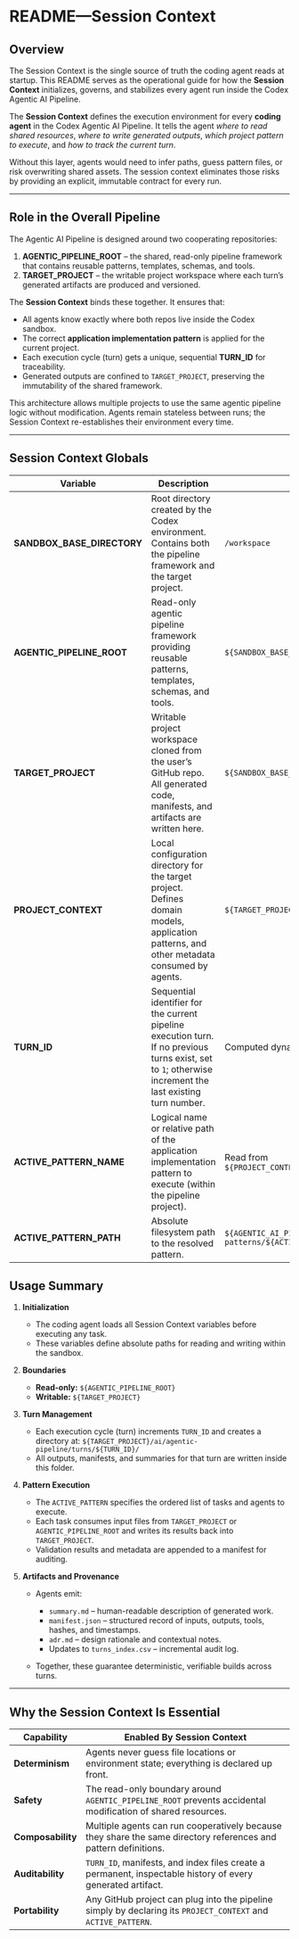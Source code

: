 # README—Session Context

## Overview
The Session Context is the single source of truth the coding agent reads at startup.
This README serves as the operational guide for how the **Session Context** initializes, governs, and stabilizes every agent run inside the Codex Agentic AI Pipeline.

The **Session Context** defines the execution environment for every **coding agent** in the Codex Agentic AI Pipeline.
It tells the agent *where to read shared resources*, *where to write generated outputs*, *which project pattern to execute*, and *how to track the current turn*.

Without this layer, agents would need to infer paths, guess pattern files, or risk overwriting shared assets.
The session context eliminates those risks by providing an explicit, immutable contract for every run.

---

## Role in the Overall Pipeline

The Agentic AI Pipeline is designed around two cooperating repositories:

1. **AGENTIC_PIPELINE_ROOT** – the shared, read-only pipeline framework that contains reusable patterns, templates, schemas, and tools.
2. **TARGET_PROJECT** – the writable project workspace where each turn’s generated artifacts are produced and versioned.

The **Session Context** binds these together. It ensures that:

* All agents know exactly where both repos live inside the Codex sandbox.
* The correct **application implementation pattern** is applied for the current project.
* Each execution cycle (turn) gets a unique, sequential **TURN_ID** for traceability.
* Generated outputs are confined to `TARGET_PROJECT`, preserving the immutability of the shared framework.

This architecture allows multiple projects to use the same agentic pipeline logic without modification.
Agents remain stateless between runs; the Session Context re-establishes their environment every time.

---

## Session Context Globals

| **Variable**               | **Description**                                                                                                                                           | **Path / Resolution Rule**                                                                   |
| -------------------------- |-----------------------------------------------------------------------------------------------------------------------------------------------------------|----------------------------------------------------------------------------------------------|
| **SANDBOX_BASE_DIRECTORY** | Root directory created by the Codex environment. Contains both the pipeline framework and the target project.                                             | `/workspace`                                                                                 |
| **AGENTIC_PIPELINE_ROOT**  | Read-only agentic pipeline framework providing reusable patterns, templates, schemas, and tools.                                                          | `${SANDBOX_BASE_DIRECTORY}/agentic-ai-pipeline`                                              |
| **TARGET_PROJECT**         | Writable project workspace cloned from the user’s GitHub repo. All generated code, manifests, and artifacts are written here.                             | `${SANDBOX_BASE_DIRECTORY}/${TARGET_PROJECT}`                                                |
| **PROJECT_CONTEXT**        | Local configuration directory for the target project. Defines domain models, application patterns, and other metadata consumed by agents.                 | `${TARGET_PROJECT}/ai/context`                                                               |
| **TURN_ID**                | Sequential identifier for the current pipeline execution turn. If no previous turns exist, set to `1`; otherwise increment the last existing turn number. | Computed dynamically at runtime.                                                             |
| **ACTIVE_PATTERN_NAME**         | Logical name or relative path of the application implementation pattern to execute (within the pipeline project).                                         | Read from `${PROJECT_CONTEXT}/project.ApplicationImplementationPattern`                      |
| **ACTIVE_PATTERN_PATH**         | Absolute filesystem path to the resolved pattern.                                                                                                         | `${AGENTIC_AI_PIPELINE_PROJECT}/application-implementation-patterns/${ACTIVE_PATTERN_NAME}` |


## Usage Summary

1. **Initialization**

    * The coding agent loads all Session Context variables before executing any task.
    * These variables define absolute paths for reading and writing within the sandbox.

2. **Boundaries**

    * **Read-only:** `${AGENTIC_PIPELINE_ROOT}`
    * **Writable:** `${TARGET_PROJECT}`

3. **Turn Management**

    * Each execution cycle (turn) increments `TURN_ID` and creates a directory at:
      `${TARGET_PROJECT}/ai/agentic-pipeline/turns/${TURN_ID}/`
    * All outputs, manifests, and summaries for that turn are written inside this folder.

4. **Pattern Execution**

    * The `ACTIVE_PATTERN` specifies the ordered list of tasks and agents to execute.
    * Each task consumes input files from `TARGET_PROJECT` or `AGENTIC_PIPELINE_ROOT` and writes its results back into `TARGET_PROJECT`.
    * Validation results and metadata are appended to a manifest for auditing.

5. **Artifacts and Provenance**

    * Agents emit:

        * `summary.md` – human-readable description of generated work.
        * `manifest.json` – structured record of inputs, outputs, tools, hashes, and timestamps.
        * `adr.md` – design rationale and contextual notes.
        * Updates to `turns_index.csv` – incremental audit log.
    * Together, these guarantee deterministic, verifiable builds across turns.

---

## Why the Session Context Is Essential

| **Capability**    | **Enabled By Session Context**                                                                                  |
| ----------------- | --------------------------------------------------------------------------------------------------------------- |
| **Determinism**   | Agents never guess file locations or environment state; everything is declared up front.                        |
| **Safety**        | The read-only boundary around `AGENTIC_PIPELINE_ROOT` prevents accidental modification of shared resources.     |
| **Composability** | Multiple agents can run cooperatively because they share the same directory references and pattern definitions. |
| **Auditability**  | `TURN_ID`, manifests, and index files create a permanent, inspectable history of every generated artifact.      |
| **Portability**   | Any GitHub project can plug into the pipeline simply by declaring its `PROJECT_CONTEXT` and `ACTIVE_PATTERN`.   |
